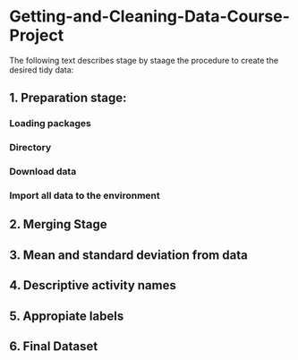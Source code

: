 # Getting-and-Cleaning-Data-Course-Project
The following text describes stage by staage the procedure to create the desired tidy data: 

## 1. Preparation stage:
### Loading packages

### Directory

### Download data


### Import all data to the environment



## 2. Merging Stage

## 3. Mean and standard deviation from data

## 4. Descriptive activity names

## 5. Appropiate labels

## 6. Final Dataset
